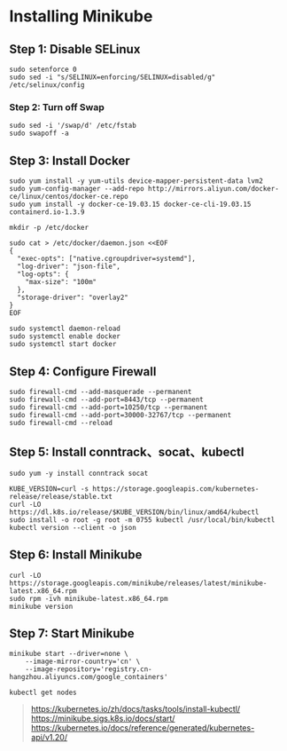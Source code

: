 # Installing Minikube

## Step 1: Disable SELinux

```shell
sudo setenforce 0
sudo sed -i "s/SELINUX=enforcing/SELINUX=disabled/g" /etc/selinux/config
```

### Step 2: Turn off Swap

```shell
sudo sed -i '/swap/d' /etc/fstab
sudo swapoff -a
```

## Step 3: Install Docker

```shell
sudo yum install -y yum-utils device-mapper-persistent-data lvm2
sudo yum-config-manager --add-repo http://mirrors.aliyun.com/docker-ce/linux/centos/docker-ce.repo
sudo yum install -y docker-ce-19.03.15 docker-ce-cli-19.03.15 containerd.io-1.3.9

mkdir -p /etc/docker

sudo cat > /etc/docker/daemon.json <<EOF
{
  "exec-opts": ["native.cgroupdriver=systemd"],
  "log-driver": "json-file",
  "log-opts": {
    "max-size": "100m"
  },
  "storage-driver": "overlay2"
}
EOF

sudo systemctl daemon-reload
sudo systemctl enable docker
sudo systemctl start docker
```

## Step 4: Configure Firewall

```shell
sudo firewall-cmd --add-masquerade --permanent
sudo firewall-cmd --add-port=8443/tcp --permanent
sudo firewall-cmd --add-port=10250/tcp --permanent
sudo firewall-cmd --add-port=30000-32767/tcp --permanent
sudo firewall-cmd --reload
```

## Step 5: Install conntrack、socat、kubectl

```shell
sudo yum -y install conntrack socat

KUBE_VERSION=curl -s https://storage.googleapis.com/kubernetes-release/release/stable.txt
curl -LO https://dl.k8s.io/release/$KUBE_VERSION/bin/linux/amd64/kubectl
sudo install -o root -g root -m 0755 kubectl /usr/local/bin/kubectl
kubectl version --client -o json
```

## Step 6: Install Minikube

```shell
curl -LO https://storage.googleapis.com/minikube/releases/latest/minikube-latest.x86_64.rpm
sudo rpm -ivh minikube-latest.x86_64.rpm
minikube version
```

## Step 7: Start Minikube

```shell
minikube start --driver=none \
	--image-mirror-country='cn' \
	--image-repository='registry.cn-hangzhou.aliyuncs.com/google_containers'
	
kubectl get nodes
```

> https://kubernetes.io/zh/docs/tasks/tools/install-kubectl/
> https://minikube.sigs.k8s.io/docs/start/
> https://kubernetes.io/docs/reference/generated/kubernetes-api/v1.20/

